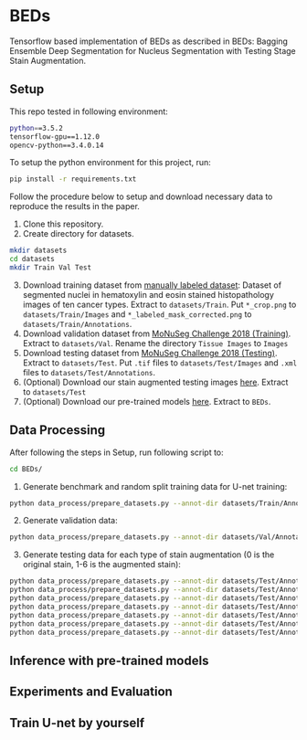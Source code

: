 # BEDs
Tensorflow based implementation of BEDs as described in BEDs: Bagging Ensemble Deep Segmentation for Nucleus Segmentation with Testing Stage Stain Augmentation.

## Setup
This repo tested in following environment:
```bash
python==3.5.2
tensorflow-gpu==1.12.0
opencv-python==3.4.0.14
```
To setup the python environment for this project, run:
```bash
pip install -r requirements.txt
```
Follow the procedure below to setup and download necessary data to reproduce the results in the paper.
1. Clone this repository.
2. Create directory for datasets.
```bash
mkdir datasets
cd datasets
mkdir Train Val Test
```
3. Download training dataset from [manually labeled dataset](https://app.box.com/s/fz425ixs15kf56ghbnpxng1es6m7v2oh): Dataset of segmented nuclei in hematoxylin and eosin stained histopathology images of ten cancer types. Extract to `datasets/Train`. Put `*_crop.png` to `datasets/Train/Images` and `*_labeled_mask_corrected.png` to `datasets/Train/Annotations`.
3. Download validation dataset from [MoNuSeg Challenge 2018 (Training)](https://drive.google.com/file/d/1JZN9Jq9km0rZNiYNEukE_8f0CsSK3Pe4/view). Extract to `datasets/Val`. Rename the directory `Tissue Images` to `Images`
4. Download testing dataset from [MoNuSeg Challenge 2018 (Testing)](https://drive.google.com/file/d/1NKkSQ5T0ZNQ8aUhh0a8Dt2YKYCQXIViw/view). Extract to `datasets/Test`. Put `.tif` files to `datasets/Test/Images` and `.xml` files to `datasets/Test/Annotations`.
5. (Optional) Download our stain augmented testing images [here](https://drive.google.com/file/d/1VvFbE0kKD85rLZjK0T1L4Rh0NR4Xfbt7/view?usp=sharing). Extract to `datasets/Test`
6. (Optional) Download our pre-trained models [here](https://drive.google.com/file/d/13mx5xXMtHRQ7iUJuPJCtnL9RaV_2vW2y/view?usp=sharing). Extract to `BEDs`.

## Data Processing

After following the steps in Setup, run following script to:
```bash
cd BEDs/
```
1. Generate benchmark and random split training data for U-net training:
```bash
python data_process/prepare_datasets.py --annot-dir datasets/Train/Annotations/ --output-dir datasets/Train/deep_forest/ --stage train --subset-num 33 datasets/Train/Images/
```
2. Generate validation data:
```bash
python data_process/prepare_datasets.py --annot-dir datasets/Val/Annotations/ --output-dir datasets/Val/Val/ --stage val datasets/Val/Images/
```
3. Generate testing data for each type of stain augmentation (0 is the original stain, 1-6 is the augmented stain):
```bash
python data_process/prepare_datasets.py --annot-dir datasets/Test/Annotation/ --output-dir datasets/Test/Test_pairs/0/ --stage test datasets/Test/Images_stainNormed/0/
python data_process/prepare_datasets.py --annot-dir datasets/Test/Annotation/ --output-dir datasets/Test/Test_pairs/1/ --stage test datasets/Test/Images_stainNormed/1/
python data_process/prepare_datasets.py --annot-dir datasets/Test/Annotation/ --output-dir datasets/Test/Test_pairs/2/ --stage test datasets/Test/Images_stainNormed/2/
python data_process/prepare_datasets.py --annot-dir datasets/Test/Annotation/ --output-dir datasets/Test/Test_pairs/3/ --stage test datasets/Test/Images_stainNormed/3/
python data_process/prepare_datasets.py --annot-dir datasets/Test/Annotation/ --output-dir datasets/Test/Test_pairs/4/ --stage test datasets/Test/Images_stainNormed/4/
python data_process/prepare_datasets.py --annot-dir datasets/Test/Annotation/ --output-dir datasets/Test/Test_pairs/5/ --stage test datasets/Test/Images_stainNormed/5/
python data_process/prepare_datasets.py --annot-dir datasets/Test/Annotation/ --output-dir datasets/Test/Test_pairs/6/ --stage test datasets/Test/Images_stainNormed/6/
```

## Inference with pre-trained models

## Experiments and Evaluation

## Train U-net by yourself

